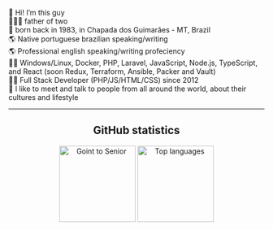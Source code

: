 👋 Hi! I’m this guy  
👨‍👧‍👦 father of two  
👶 born back in 1983, in Chapada dos Guimarães - MT, Brazil  
🌎 Native portuguese brazilian speaking/writing  
🌎 Professional english speaking/writing profeciency  
👨‍🎓 Windows/Linux, Docker, PHP, Laravel, JavaScript, Node.js, TypeScript, and React (soon Redux, Terraform, Ansible, Packer and Vault)  
👨‍💻 Full Stack Developer (PHP/JS/HTML/CSS) since 2012  
💬 I like to meet and talk to people from all around the world, about their cultures and lifestyle  

---

<div align="center">
  <h2>GitHub statistics</h2>
  <img src="https://github-readme-stats.vercel.app/api?username=goingtosenior&count_private=true&show_icons=true&theme=react" alt="Goint to Senior" height="150" />        
  <img src="https://github-readme-stats.vercel.app/api/top-langs/?username=goingtosenior&&langs_count=8&layout=compact&theme=react" alt="Top languages" height="150" />
</div>
